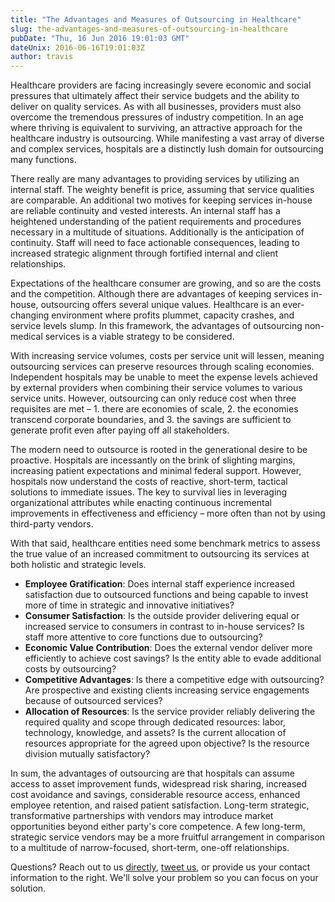 ```yaml
---
title: "The Advantages and Measures of Outsourcing in Healthcare"
slug: the-advantages-and-measures-of-outsourcing-in-healthcare
pubDate: "Thu, 16 Jun 2016 19:01:03 GMT"
dateUnix: 2016-06-16T19:01:03Z
author: travis
---
```

Healthcare providers are facing increasingly severe economic and social pressures that ultimately affect their service budgets and the ability to deliver on quality services. As with all businesses, providers must also overcome the tremendous pressures of industry competition. In an age where thriving is equivalent to surviving,  an attractive approach for the healthcare industry is outsourcing. While manifesting a vast array of diverse and complex services, hospitals are a distinctly lush domain for outsourcing many functions.

There really are many advantages to providing services by utilizing an internal staff. The weighty benefit is price, assuming that service qualities are comparable. An additional two motives for keeping services in-house are reliable continuity and vested interests. An internal staff has a heightened understanding of the patient requirements and procedures necessary in a multitude of situations. Additionally is the anticipation of continuity. Staff will need to face actionable consequences, leading to increased strategic alignment through fortified internal and client relationships.

Expectations of the healthcare consumer are growing, and so are the costs and the competition. Although there are advantages of keeping services in-house, outsourcing offers several unique values. Healthcare is an ever-changing environment where profits plummet, capacity crashes, and service levels slump. In this framework, the advantages of outsourcing non-medical services is a viable strategy to be considered.

With increasing service volumes, costs per service unit will lessen, meaning outsourcing services can preserve resources through scaling economies. Independent hospitals may be unable to meet the expense levels achieved by external providers when combining their service volumes to various service units. However, outsourcing can only reduce cost when three requisites are met – 1. there are economies of scale, 2. the economies transcend corporate boundaries, and 3. the savings are sufficient to generate profit even after paying off all stakeholders.

The modern need to outsource is rooted in the generational desire to be proactive. Hospitals are incessantly on the brink of slighting margins, increasing patient expectations and minimal federal support. However, hospitals now understand the costs of reactive, short-term, tactical solutions to immediate issues. The key to survival lies in leveraging organizational attributes while enacting continuous incremental improvements in effectiveness and efficiency – more often than not by using third-party vendors.

With that said, healthcare entities need some benchmark metrics to assess the true value of an increased commitment to outsourcing its services at both holistic and strategic levels.

* **Employee Gratification**: Does internal staff experience increased satisfaction due to outsourced functions and being capable to invest more of time in strategic and innovative initiatives?
* **Consumer Satisfaction**: Is the outside provider delivering equal or increased service to consumers in contrast to in-house services? Is staff more attentive to core functions due to outsourcing? 
* **Economic Value Contribution**: Does the external vendor deliver more efficiently to achieve cost savings? Is the entity able to evade additional costs by outsourcing? 
* **Competitive Advantages**: Is there a competitive edge with outsourcing? Are prospective and existing clients increasing service engagements because of outsourced services? 
* **Allocation of Resources**: Is the service provider reliably delivering the required quality and scope through dedicated resources: labor, technology, knowledge, and assets? Is the current allocation of resources appropriate for the agreed upon objective? Is the resource division mutually satisfactory?

In sum, the advantages of outsourcing are that hospitals can assume access to asset improvement funds, widespread risk sharing, increased cost avoidance and savings, considerable resource access, enhanced employee retention, and raised patient satisfaction.  Long-term strategic, transformative partnerships with vendors may introduce market opportunities beyond either party's core competence. A few long-term, strategic service vendors may be a more fruitful arrangement in comparison to a multitude of narrow-focused, short-term, one-off relationships.

Questions? Reach out to us [directly][1], [tweet us][2], or provide us your contact information to the right. We'll solve your problem so you can focus on your solution.

[1]: mailto:hello%40catalyze.io
[2]: https://twitter.com/catalyzeio
